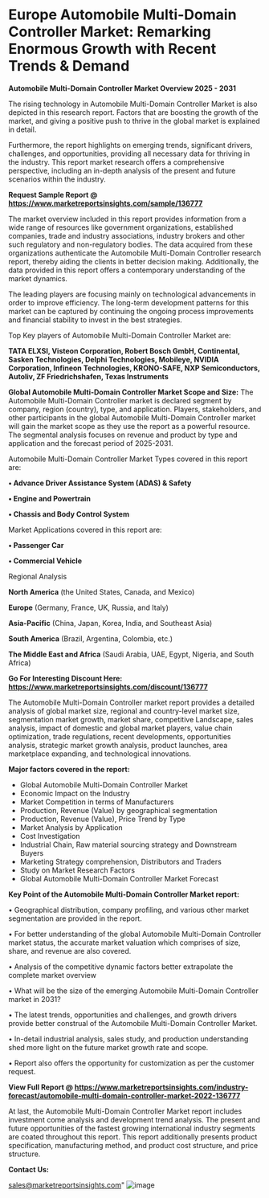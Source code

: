 # Europe Automobile Multi-Domain Controller Market: Remarking Enormous Growth with Recent Trends & Demand

<Strong> Automobile Multi-Domain Controller Market Overview 2025 - 2031</strong>

The rising technology in Automobile Multi-Domain Controller Market is also depicted in this research report. Factors that are boosting the growth of the market, and giving a positive push to thrive in the global market is explained in detail.

Furthermore, the report highlights on emerging trends, significant drivers, challenges, and opportunities, providing all necessary data for thriving in the industry. This report market research offers a comprehensive perspective, including an in-depth analysis of the present and future scenarios within the industry.

<strong>Request Sample Report @ <a href=https://www.marketreportsinsights.com/sample/136777>https://www.marketreportsinsights.com/sample/136777</a></strong>

The market overview included in this report provides information from a wide range of resources like government organizations, established companies, trade and industry associations, industry brokers and other such regulatory and non-regulatory bodies. The data acquired from these organizations authenticate the Automobile Multi-Domain Controller research report, thereby aiding the clients in better decision making. Additionally, the data provided in this report offers a contemporary understanding of the market dynamics.

The leading players are focusing mainly on technological advancements in order to improve efficiency. The long-term development patterns for this market can be captured by continuing the ongoing process improvements and financial stability to invest in the best strategies.

Top Key players of Automobile Multi-Domain Controller Market are:

<strong>TATA ELXSI, Visteon Corporation, Robert Bosch GmbH, Continental, Sasken Technologies, Delphi Technologies, Mobileye, NVIDIA Corporation, Infineon Technologies, KRONO-SAFE, NXP Semiconductors, Autoliv, ZF Friedrichshafen, Texas Instruments</strong>

<strong><b>Global Automobile Multi-Domain Controller Market Scope and Size:</b></strong>
The Automobile Multi-Domain Controller market is declared segment by company, region (country), type, and application. Players, stakeholders, and other participants in the global Automobile Multi-Domain Controller market will gain the market scope as they use the report as a powerful resource. The segmental analysis focuses on revenue and product by type and application and the forecast period of 2025-2031.

Automobile Multi-Domain Controller Market Types covered in this report are:

<strong>• Advance Driver Assistance System (ADAS) & Safety

• Engine and Powertrain

• Chassis and Body Control System</strong>

Market Applications covered in this report are:

<strong>• Passenger Car

• Commercial Vehicle</strong> 

Regional Analysis

<strong>North America</strong> (the United States, Canada, and Mexico)

<strong>Europe</strong> (Germany, France, UK, Russia, and Italy)

<strong>Asia-Pacific</strong> (China, Japan, Korea, India, and Southeast Asia)

<strong>South America</strong> (Brazil, Argentina, Colombia, etc.)

<strong>The Middle East and Africa</strong> (Saudi Arabia, UAE, Egypt, Nigeria, and South Africa)

<strong>Go For Interesting Discount Here: <a href=https://www.marketreportsinsights.com/discount/136777>https://www.marketreportsinsights.com/discount/136777</a></strong>

The Automobile Multi-Domain Controller market report provides a detailed analysis of global market size, regional and country-level market size, segmentation market growth, market share, competitive Landscape, sales analysis, impact of domestic and global market players, value chain optimization, trade regulations, recent developments, opportunities analysis, strategic market growth analysis, product launches, area marketplace expanding, and technological innovations.

<strong><b>Major factors covered in the report:</b></strong>
<ul>
  <li>Global Automobile Multi-Domain Controller Market </li>
  <li>Economic Impact on the Industry</li>
  <li>Market Competition in terms of Manufacturers</li>
  <li>Production, Revenue (Value) by geographical segmentation</li>
  <li>Production, Revenue (Value), Price Trend by Type</li>
  <li>Market Analysis by Application</li>
  <li>Cost Investigation</li>
  <li>Industrial Chain, Raw material sourcing strategy and Downstream Buyers</li>
  <li>Marketing Strategy comprehension, Distributors and Traders</li>
  <li>Study on Market Research Factors</li>
  <li>Global Automobile Multi-Domain Controller Market Forecast</li>
</ul>

<strong><b>Key Point of the Automobile Multi-Domain Controller Market report:</b></strong>

• Geographical distribution, company profiling, and various other market segmentation are provided in the report.

• For better understanding of the global Automobile Multi-Domain Controller market status, the accurate market valuation which comprises of size, share, and revenue are also covered.

• Analysis of the competitive dynamic factors better extrapolate the complete market overview

• What will be the size of the emerging Automobile Multi-Domain Controller market in 2031?

• The latest trends, opportunities and challenges, and growth drivers provide better construal of the Automobile Multi-Domain Controller Market.

• In-detail industrial analysis, sales study, and production understanding shed more light on the future market growth rate and scope.

• Report also offers the opportunity for customization as per the customer request.

<strong><b>View Full Report @ <a href=https://www.marketreportsinsights.com/industry-forecast/automobile-multi-domain-controller-market-2022-136777>https://www.marketreportsinsights.com/industry-forecast/automobile-multi-domain-controller-market-2022-136777</a></b></strong>


At last, the Automobile Multi-Domain Controller Market report includes investment come analysis and development trend analysis. The present and future opportunities of the fastest growing international industry segments are coated throughout this report. This report additionally presents product specification, manufacturing method, and product cost structure, and price structure.

<strong>Contact Us:</strong>

sales@marketreportsinsights.com"
![image](https://github.com/user-attachments/assets/b513d4d8-9a2e-43a2-b5b0-80037950b488)
